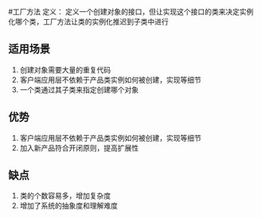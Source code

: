 #工厂方法 
定义： 定义一个创建对象的接口，但让实现这个接口的类来决定实例化哪个类，工厂方法让类的实例化推迟到子类中进行

## 适用场景
1. 创建对象需要大量的重复代码
2. 客户端应用层不依赖于产品类实例如何被创建，实现等细节
3. 一个类通过其子类来指定创建哪个对象

## 优势
1. 客户端应用层不依赖于产品类实例如何被创建，实现等细节
2. 加入新产品符合开闭原则，提高扩展性

## 缺点
1. 类的个数容易多，增加复杂度
2. 增加了系统的抽象度和理解难度